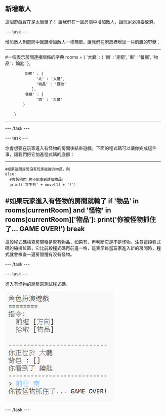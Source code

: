 ## 新增敵人

這個遊戲實在是太簡單了！ 讓我們在一些房間中增加敵人，讓玩家必須要躲避。

--- task ---

增加敵人到房間中就跟增加敵人一樣簡單。讓我們在廚房裡增加一些飢餓的野獸：

---

#一個表示房間連接關係的字典
rooms = {
            '大廳' : { 
                  '南' : '廚房',
                  '東' : '餐廳',
                  '物品' : '鑰匙'
                },

            '廚房' : {
                  '北' : '大廳',
                  '物品' : '怪物'
                },
            '餐廳' : {
                  '西' : '大廳'
            }

        }
---

--- /task ---

--- task ---

你會想要在玩家進入有怪物的房間後結束遊戲。下面的程式碼可以讓你完成這件事，讓我們把它加進程式碼的底部：

---
    #如果這間房間沒有玩家能撿的物品，則
    else:
      #告訴他們 你不能拿到這個物品!
      print('拿不到' + move[1] + '!')

  #如果玩家進入有怪物的房間就輸了
  if '物品' in rooms[currentRoom] and '怪物' in rooms[currentRoom]['物品']:
        print('你被怪物抓住了... GAME OVER!')
        break
---

這段程式碼檢查房間種是否有物品，如果有，再判斷它是不是怪物。注意這段程式碼的縮排位置，它比前段程式碼再前進一格，這表示每當玩家進入新的房間時，程式就會檢查一遍房間種有沒有怪物。

--- /task ---

--- task ---

進入有怪物的廚房來測試程式碼。

![screenshot](images/rpg-monster-test.png)

--- /task ---
